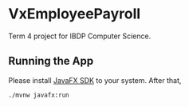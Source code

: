 # VxEmployeePayroll

Term 4 project for IBDP Computer Science. 

## Running the App

Please install [JavaFX SDK](https://openjfx.io/) to your system.
After that,

`./mvnw javafx:run`
